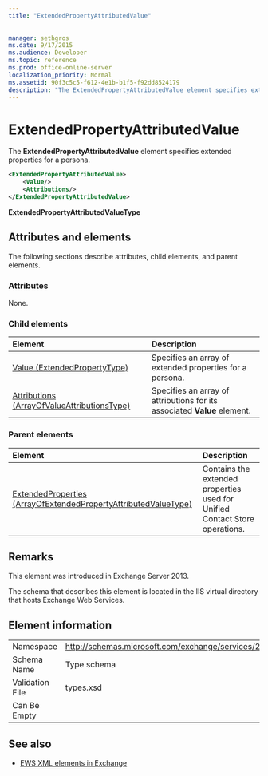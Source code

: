 ```yaml
---
title: "ExtendedPropertyAttributedValue"
 
 
manager: sethgros
ms.date: 9/17/2015
ms.audience: Developer
ms.topic: reference
ms.prod: office-online-server
localization_priority: Normal
ms.assetid: 90f3c5c5-f612-4e1b-b1f5-f92dd8524179
description: "The ExtendedPropertyAttributedValue element specifies extended properties for a persona."
---
```


# ExtendedPropertyAttributedValue

The **ExtendedPropertyAttributedValue** element specifies extended properties for a persona. 
  
```XML
<ExtendedPropertyAttributedValue>
    <Value/>
    <Attributions/>
</ExtendedPropertyAttributedValue>
```

 **ExtendedPropertyAttributedValueType**
## Attributes and elements

The following sections describe attributes, child elements, and parent elements.
  
### Attributes

None.
  
### Child elements

|**Element**|**Description**|
|:-----|:-----|
|[Value (ExtendedPropertyType)](value-extendedpropertytype.md) <br/> |Specifies an array of extended properties for a persona.  <br/> |
|[Attributions (ArrayOfValueAttributionsType)](attributions-arrayofvalueattributionstype.md) <br/> |Specifies an array of attributions for its associated **Value** element.  <br/> |
   
### Parent elements

|**Element**|**Description**|
|:-----|:-----|
|[ExtendedProperties (ArrayOfExtendedPropertyAttributedValueType)](extendedproperties-arrayofextendedpropertyattributedvaluetype.md) <br/> |Contains the extended properties used for Unified Contact Store operations.  <br/> |
   
## Remarks

This element was introduced in Exchange Server 2013.
  
The schema that describes this element is located in the IIS virtual directory that hosts Exchange Web Services.
  
## Element information

|||
|:-----|:-----|
|Namespace  <br/> |http://schemas.microsoft.com/exchange/services/2006/types  <br/> |
|Schema Name  <br/> |Type schema  <br/> |
|Validation File  <br/> |types.xsd  <br/> |
|Can Be Empty  <br/> ||
   
## See also



- [EWS XML elements in Exchange](ews-xml-elements-in-exchange.md)

